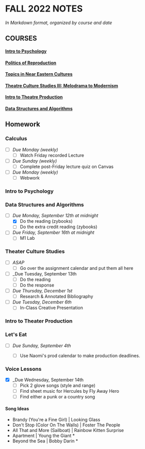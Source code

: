 # FALL 2022 NOTES

*In Markdown format, organized by course and date*

## COURSES
#### [Intro to Psychology](/Intro%20to%20Psychology/Notes)
#### [Politics of Reproduction](/Politics%20of%20Reproduction/Notes)
#### [Topics in Near Eastern Cultures](/Topics%20in%20Near%20Eastern%20Cultures/Notes)
#### [Theatre Culture Studies III: Melodrama to Modernism](/Theatre%20Culture%20Studies%20III/Notes)
#### [Intro to Theatre Production](/Intro%20to%20Theatre%20Production/Notes)
#### [Data Structures and Algorithms](/Data%20Structures%20and%20Algorithms/Notes)


## Homework

### Calculus
- [ ] _Due Monday (weekly)_
  - [ ] Watch Friday recorded Lecture
- [ ] _Due Sunday (weekly)_
  - [ ] Complete post-Friday lecture quiz on Canvas
- [ ] _Due Monday (weekly)_
  - [ ] Webwork

### Intro to Psychology

### Data Structures and Algorithms
- [ ] _Due Monday, September 12th at midnight_
  - [x] Do the reading (zybooks)
  - [ ] Do the extra credit reading (zybooks)
- [ ] _Due Friday, September 16th at midnight_
  - [ ] M1 Lab

### Theater Culture Studies
- [ ] _ASAP_
  - [ ] Go over the assignment calendar and put them all here
- [ ] _Due Tuesday, September 13th
  - [ ] Do the reading
  - [ ] Do the response
- [ ] _Due Thursday, December 1st_
  - [ ] Research & Annotated Bibliography
- [ ] _Due Tuesday, December 6th_
  - [ ] In-Class Creative Presentation

### Intro to Theater Production



### Let's Eat
- [ ] _Due Sunday, September 4th_
  - [ ] Use Naomi's prod calendar to make production deadlines.

  
### Voice Lessons
- [x] _Due Wednesday, September 14th
  - [ ] Pick 2 glove songs (style and range)
  - [ ] Find sheet music for Hercules by Fly Away Hero
  - [ ] Find either a punk or a country song
#### Song Ideas
- Brandy (You're a Fine Girl) | Looking Glass
- Don't Stop (Color On The Walls) | Foster The People
- All That and More (Sailboat) | Rainbow Kitten Surprise
- Apartment | Young the Giant *
- Beyond the Sea | Bobby Darin *